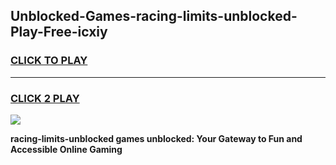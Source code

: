 
## Unblocked-Games-racing-limits-unblocked-Play-Free-icxiy
<h3>
<a href="https://premium76.site?title=racing-limits-unblocked&ref=10A">CLICK TO PLAY</a></h3>
<hr>

<h3>
<a href="https://premium76.site?title=racing-limits-unblocked&ref=10A">CLICK 2 PLAY</a>
  
</h3>

<a href="https://premium76.site?title=racing-limits-unblocked&ref=10A"><img src="https://clearcache.store/games.png"></a>


**racing-limits-unblocked games unblocked: Your Gateway to Fun and Accessible Online Gaming**
